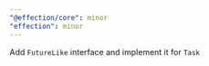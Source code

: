 ```yaml
---
"@effection/core": minor
"effection": minor
---
```


Add `FutureLike` interface and implement it for `Task`

